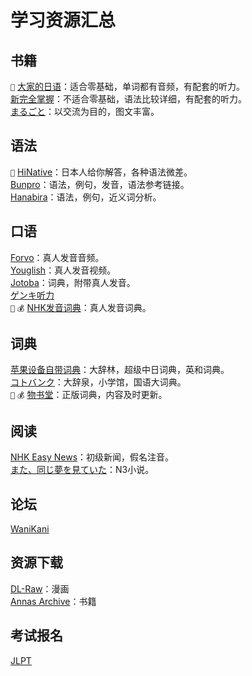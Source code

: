 # 学习资源汇总

## 书籍

`🥇` [大家的日语](https://book.douban.com/subject/27069931/)：适合零基础，单词都有音频，有配套的听力。\
[新完全掌握](https://book.douban.com/subject/25768592/)：不适合零基础，语法比较详细，有配套的听力。\
[まるごと](https://marugoto.jpf.go.jp/)：以交流为目的，图文丰富。

## 语法

`🥇` [HiNative](https://zh.hinative.com/)：日本人给你解答，各种语法微差。\
[Bunpro](https://bunpro.jp/grammar_points)：语法，例句，发音，语法参考链接。\
[Hanabira](https://hanabira.org/japanese/grammarlist)：语法，例句，近义词分析。

## 口语

[Forvo](https://zh.forvo.com/languages/ja/)：真人发音音频。\
[Youglish](https://youglish.com/japanese)：真人发音视频。\
[Jotoba](https://jotoba.de)：词典，附带真人发音。\
[ゲンキ听力](https://genki.japantimes.co.jp/site/video/en/)\
`🥇` `💰` [NHK发音词典]()：真人发音词典。

## 词典

[苹果设备自带词典](https://support.apple.com/zh-cn/guide/dictionary/welcome/mac)：大辞林，超级中日词典，英和词典。\
[コトバンク](https://kotobank.jp/)：大辞泉，小学馆，国语大词典。\
`🥇` `💰` [物书堂](https://apps.apple.com/hk/app/dictionaries/id1380563956)：正版词典，内容及时更新。

## 阅读

[NHK Easy News](https://www3.nhk.or.jp/news/easy/)：初级新闻，假名注音。\
[また、同じ夢を見ていた](https://video.unext.jp/book/title/BSD0000219829/BID0000357313?utm_source=copy&utm_medium=social&utm_campaign=nonad-sns)：N3小说。

## 论坛

[WaniKani](https://community.wanikani.com/t/monolingual-dictionary-corner/58250/160)

## 资源下载

[DL-Raw](https://dl-raw.ac)：漫画\
[Annas Archive](https://annas-archive.org)：书籍

## 考试报名

[JLPT](https://jlpt.neea.cn/index.do)
